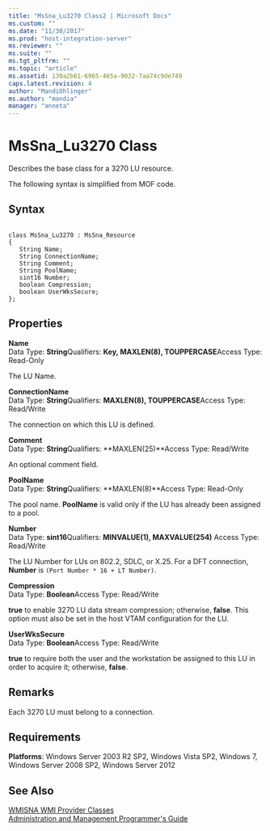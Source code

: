 ```yaml
---
title: "MsSna_Lu3270 Class2 | Microsoft Docs"
ms.custom: ""
ms.date: "11/30/2017"
ms.prod: "host-integration-server"
ms.reviewer: ""
ms.suite: ""
ms.tgt_pltfrm: ""
ms.topic: "article"
ms.assetid: 130a2b61-6965-465a-9032-7aa74c9de749
caps.latest.revision: 4
author: "MandiOhlinger"
ms.author: "mandia"
manager: "anneta"
---
```

# MsSna_Lu3270 Class
Describes the base class for a 3270 LU resource.  
  
 The following syntax is simplified from MOF code.  
  
## Syntax  
  
```  
  
class MsSna_Lu3270 : MsSna_Resource  
{  
   String Name;  
   String ConnectionName;  
   String Comment;  
   String PoolName;  
   sint16 Number;  
   boolean Compression;  
   boolean UserWksSecure;  
};  
```  
  
## Properties  
 **Name**  
 Data Type: **String**Qualifiers: **Key, MAXLEN(8), TOUPPERCASE**Access Type: Read-Only  
  
 The LU Name.  
  
 **ConnectionName**  
 Data Type: **String**Qualifiers: **MAXLEN(8), TOUPPERCASE**Access Type: Read/Write  
  
 The connection on which this LU is defined.  
  
 **Comment**  
 Data Type: **String**Qualifiers: **MAXLEN(25)**Access Type: Read/Write  
  
 An optional comment field.  
  
 **PoolName**  
 Data Type: **String**Qualifiers: **MAXLEN(8)**Access Type: Read-Only  
  
 The pool name. **PoolName** is valid only if the LU has already been assigned to a pool.  
  
 **Number**  
 Data Type: **sint16**Qualifiers: **MINVALUE(1), MAXVALUE(254)** Access Type: Read/Write  
  
 The LU Number for LUs on 802.2, SDLC, or X.25. For a DFT connection, **Number** is `(Port Number * 16 + LT Number)`.  
  
 **Compression**  
 Data Type: **Boolean**Access Type: Read/Write  
  
 **true** to enable 3270 LU data stream compression; otherwise, **false**. This option must also be set in the host VTAM configuration for the LU.  
  
 **UserWksSecure**  
 Data Type: **Boolean**Access Type: Read/Write  
  
 **true** to require both the user and the workstation be assigned to this LU in order to acquire it; otherwise, **false**.  
  
## Remarks  
 Each 3270 LU must belong to a connection.  
  
## Requirements  
 **Platforms**: Windows Server 2003 R2 SP2, Windows Vista SP2, Windows 7, Windows Server 2008 SP2, Windows Server 2012  
  
## See Also  
 [WMISNA WMI Provider Classes](../core/wmisna-wmi-provider-classes2.md)   
 [Administration and Management Programmer's Guide](./administration-and-management-programmer-s-guide2.md)